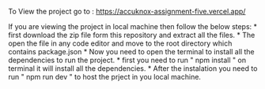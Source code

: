 To View the project go to : https://accuknox-assignment-five.vercel.app/

If you are viewing the project in local machine then follow the below steps:
    * first download the zip file form this repository and extract all the files.
    * The open the file in any code editor and move to the root directory which contains package.json
    * Now you need to open the terminal to install all the dependencies to run the project.
    * first you need to run " npm install " on terminal it will install all the dependencies.
    * After the instalation you need to run " npm run dev " to host the prject in you local machine.
